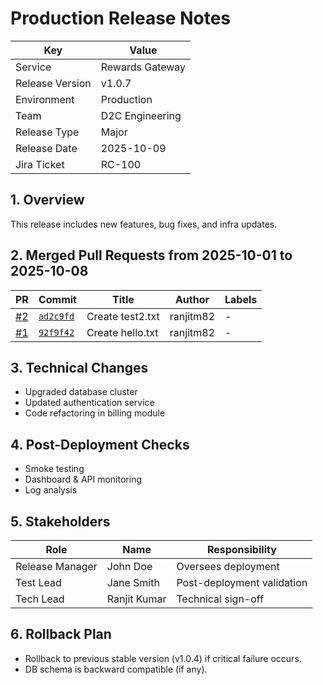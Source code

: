 # Production Release Notes

| Key | Value |
| --- | ----- |
| Service | Rewards Gateway |
| Release Version | v1.0.7 |
| Environment | Production |
| Team | D2C Engineering |
| Release Type | Major |
| Release Date | 2025-10-09 |
| Jira Ticket | RC-100 |

## 1. Overview
This release includes new features, bug fixes, and infra updates.

## 2. Merged Pull Requests from 2025-10-01 to 2025-10-08
| PR | Commit | Title | Author | Labels |
|----|--------|-------|--------|--------|
| [#2](https://github.com/ranjitm82/release-testing/pull/2) | [`ad2c9fd`](https://github.com/ranjitm82/release-testing/commit/ad2c9fd36b9b7ac61adaf948aefd0e30c16b6ec5) | Create test2.txt | ranjitm82 | - |
| [#1](https://github.com/ranjitm82/release-testing/pull/1) | [`92f9f42`](https://github.com/ranjitm82/release-testing/commit/92f9f422b9c381ce2fb6b84ed9bb7793c295069e) | Create hello.txt | ranjitm82 | - |

## 3. Technical Changes
- Upgraded database cluster
- Updated authentication service
- Code refactoring in billing module

## 4. Post-Deployment Checks
- Smoke testing
- Dashboard & API monitoring
- Log analysis

## 5. Stakeholders
| Role | Name | Responsibility |
|------|------|----------------|
| Release Manager | John Doe | Oversees deployment |
| Test Lead | Jane Smith | Post-deployment validation |
| Tech Lead | Ranjit Kumar | Technical sign-off |

## 6. Rollback Plan
- Rollback to previous stable version (v1.0.4) if critical failure occurs.
- DB schema is backward compatible (if any).
